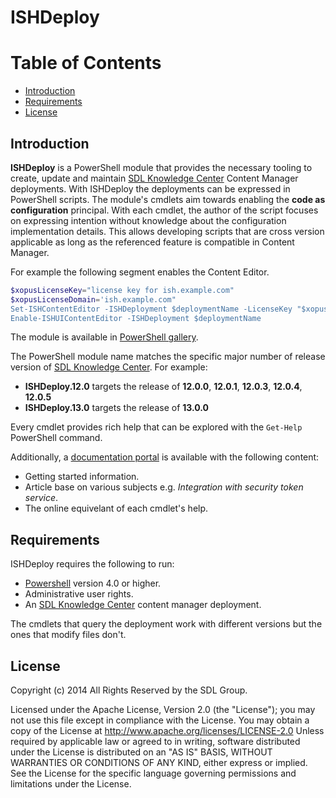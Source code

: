 ﻿
# ISHDeploy

# Table of Contents

- [Introduction](#introduction)
- [Requirements](#requirements)
- [License](#license)

## Introduction

**ISHDeploy** is a PowerShell module that provides the necessary tooling to create, update and maintain [SDL Knowledge Center](http://www.sdl.com/download/sdl-knowledge-center/60978/) Content Manager deployments.
With ISHDeploy the deployments can be expressed in PowerShell scripts. The module's cmdlets aim towards enabling the **code as configuration** principal. 
With each cmdlet, the author of the script focuses on expressing intention without knowledge about the configuration implementation details. 
This allows developing scripts that are cross version applicable as long as the referenced feature is compatible in Content Manager.

For example the following segment enables the Content Editor.
```powershell
$xopusLicenseKey="license key for ish.example.com"
$xopusLicenseDomain='ish.example.com"
Set-ISHContentEditor -ISHDeployment $deploymentName -LicenseKey "$xopusLicenseKey" -Domain $xopusLicenseDomain
Enable-ISHUIContentEditor -ISHDeployment $deploymentName
```

The module is available in [PowerShell gallery](https://www.powershellgallery.com/packages/ISHDeploy.12.0/). 

The PowerShell module name matches the specific major number of release version of [SDL Knowledge Center](http://www.sdl.com/download/sdl-knowledge-center/60978/). For example: 
- **ISHDeploy.12.0** targets the release of **12.0.0**, **12.0.1**, **12.0.3**, **12.0.4**, **12.0.5**
- **ISHDeploy.13.0** targets the release of **13.0.0**

Every cmdlet provides rich help that can be explored with the `Get-Help` PowerShell command.

Additionally, a [documentation portal](https://sdl.github.io/ISHDeploy/12.0/) is available with the following content:
- Getting started information.
- Article base on various subjects e.g. *Integration with security token service*.
- The online equivelant of each cmdlet's help.  

## Requirements

ISHDeploy requires the following to run:

* [Powershell](https://msdn.microsoft.com/en-us/powershell/mt173057.aspx) version 4.0 or higher.
* Administrative user rights.
* An [SDL Knowledge Center](http://www.sdl.com/download/sdl-knowledge-center/60978/) content manager deployment.

The cmdlets that query the deployment work with different versions but the ones that modify files don't. 

## License
Copyright (c) 2014 All Rights Reserved by the SDL Group.

Licensed under the Apache License, Version 2.0 (the "License");
you may not use this file except in compliance with the License.
You may obtain a copy of the License at
http://www.apache.org/licenses/LICENSE-2.0
Unless required by applicable law or agreed to in writing, software
distributed under the License is distributed on an "AS IS" BASIS,
WITHOUT WARRANTIES OR CONDITIONS OF ANY KIND, either express or implied.
See the License for the specific language governing permissions and
limitations under the License.